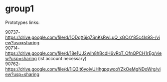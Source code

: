 # group1

Prototypes links:

90737-https://drive.google.com/file/d/1ODgX6jq7SnKsRwLuQ_xGCsY85c4Is9S-/view?usp=sharing  
90714-https://drive.google.com/file/d/18e1UJ2wIh8hBcdH6vRoT_OfnQPCH1rEg/view?usp=sharing (ist account necessary)  
90762-https://drive.google.com/file/d/1lQ3lt6yolvUHhgpqwooYZkOeMgNDoWrg/view?usp=sharing  